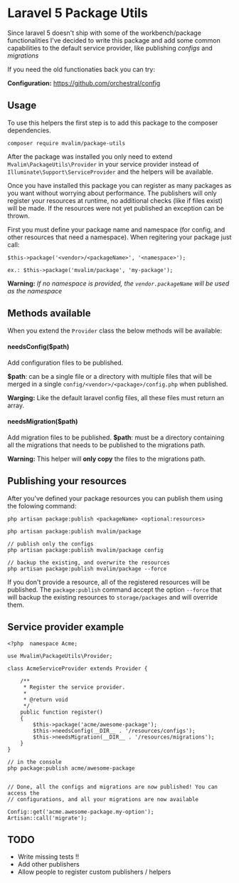 # Laravel 5 Package Utils
Since laravel 5 doesn't ship with some of the workbench/package functionalities
I've decided to write this package and add some common capabilities to the default
service provider, like publishing *configs* and *migrations*

If you need the old functionaties back you can try:

**Configuration:** https://github.com/orchestral/config

## Usage
To use this helpers the first step is to add this package to the composer 
dependencies.

	composer require mvalim/package-utils

After the package was installed you only need to extend `Mvalim\PackageUtils\Provider`
in your service provider instead of `Illuminate\Support\ServiceProvider` and the
helpers will be available.

Once you have installed this package you can register as many packages as you
want without worrying about performance. The publishers will only register your
resources at runtime, no additional checks (like if files exist) will be made.
If the resources were not yet published an exception can be thrown.

First you must define your package name and namespace (for config, and other resources
that need a namespace). When regitering your package just call:
	
```
$this->package('<vendor>/<packageName>', '<namespace>');

ex.: $this->package('mvalim/package', 'my-package');
```
**Warning:** *If no namespace is provided, the `vendor.packageName` will be used as the namespace*

## Methods available
When you extend the `Provider` class the below methods will be available:

#### needsConfig($path)
Add configuration files to be published.

**$path**: can be a single file or a directory with multiple files that will be 
merged in a single `config/<vendor>/<package>/config.php` when published.

**Warging:** Like the default laravel config files, all these files must return
an array.

#### needsMigration($path)
Add migration files to be published.
**$path**: must be a directory containing all the migrations that needs to be
published to the migrations path.

**Warning:** This helper will **only copy** the files to the migrations path.


## Publishing your resources
After you've defined your package resources you can publish them using the folowing 
command:
```	
php artisan package:publish <packageName> <optional:resources>

php artisan package:publish mvalim/package

// publish only the configs
php artisan package:publish mvalim/package config

// backup the existing, and overwrite the resources
php artisan package:publish mvalim/package --force
```

If you don't provide a resource, all of the registered resources will be published.
The `package:publish` command accept the option `--force` that will backup the
existing resources to `storage/packages` and will override them.


## Service provider example
```
<?php  namespace Acme;

use Mvalim\PackageUtils\Provider;

class AcmeServiceProvider extends Provider {

	/**
	 * Register the service provider.
	 *
	 * @return void
	 */
	public function register()
	{
		$this->package('acme/awesome-package');
		$this->needsConfig(__DIR__ . '/resources/configs');
		$this->needsMigration(__DIR__ . '/resources/migrations');
	}
}

// in the console
php package:publish acme/awesome-package


// Done, all the configs and migrations are now published! You can access the
// configurations, and all your migrations are now available

Config::get('acme.awesome-package.my-option');
Artisan::call('migrate');
```

## TODO
- Write missing tests !!
- Add other publishers
- Allow people to register custom publishers / helpers